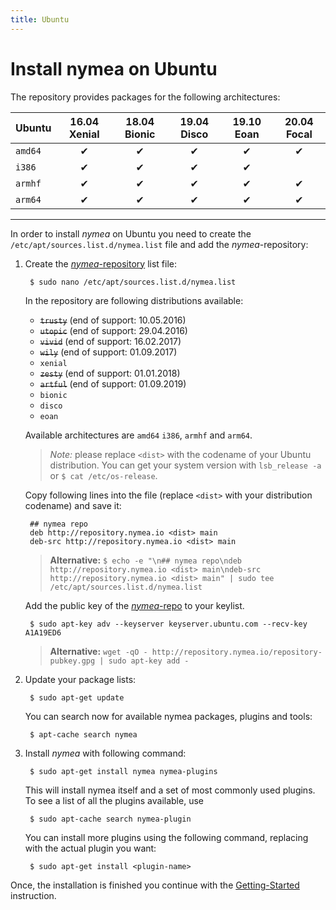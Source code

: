 ```yaml
---
title: Ubuntu
---
```


# Install nymea on Ubuntu

The repository provides packages for the following architectures:

| Ubuntu     | 16.04 Xenial | 18.04 Bionic | 19.04 Disco | 19.10 Eoan | 20.04 Focal |
|:-----------|:------------:|:------------:|:-----------:|:----------:|:-----------:|
| `amd64`    |       ✔      |       ✔      |       ✔     |      ✔     |      ✔     |
| `i386`     |       ✔      |       ✔      |       ✔     |      ✔     |            |
| `armhf`    |       ✔      |       ✔      |       ✔     |      ✔     |      ✔     |
| `arm64`    |       ✔      |       ✔      |       ✔     |      ✔     |      ✔     |
-------------------------------------------------------------------------------------

In order to install *nymea* on Ubuntu you need to create the `/etc/apt/sources.list.d/nymea.list` file and add the *nymea*-repository:

1. Create the [*nymea*-repository](http://repository.nymea.io/) list file:
        
        $ sudo nano /etc/apt/sources.list.d/nymea.list
        
    In the repository are following distributions available:
    * ~~`trusty`~~ (end of support: 10.05.2016)
    * ~~`utopic`~~ (end of support: 29.04.2016)
    * ~~`vivid`~~ (end of support: 16.02.2017)
    * ~~`wily`~~ (end of support: 01.09.2017)
    * `xenial`
    * ~~`zesty`~~ (end of support: 01.01.2018)
    * ~~`artful`~~ (end of support: 01.09.2019)
    * `bionic`
    * `disco`
    * `eoan`

    Available architectures are `amd64` `i386`, `armhf` and `arm64`.
    
    > *Note:* please replace `<dist>` with the codename of your Ubuntu distribution. You can get your system version with `lsb_release -a` or `$ cat /etc/os-release`.

    Copy following lines into the file (replace `<dist>` with your distribution codename) and save it:

        ## nymea repo
        deb http://repository.nymea.io <dist> main
        deb-src http://repository.nymea.io <dist> main
        

    > **Alternative:** `$ echo -e "\n## nymea repo\ndeb http://repository.nymea.io <dist> main\ndeb-src http://repository.nymea.io <dist> main" | sudo tee /etc/apt/sources.list.d/nymea.list`
    
    Add the public key of the [*nymea*-repo](http://repository.nymea.io) to your keylist.
    
        $ sudo apt-key adv --keyserver keyserver.ubuntu.com --recv-key A1A19ED6
    
    > **Alternative:** `wget -qO - http://repository.nymea.io/repository-pubkey.gpg | sudo apt-key add -`
    

2. Update your package lists:
    
        $ sudo apt-get update

    You can search now for available nymea packages, plugins and tools:
    
        $ apt-cache search nymea
    

3. Install *nymea* with following command:
    
        $ sudo apt-get install nymea nymea-plugins
        
    This will install nymea itself and a set of most commonly used plugins. To see a list of all the plugins available, use
        
        $ sudo apt-cache search nymea-plugin
        
    You can install more plugins using the following command, replacing *<plugin-name>* with the actual plugin you want:

        $ sudo apt-get install <plugin-name>
        
Once, the installation is finished you continue with the [Getting-Started](/wiki/nymea/master/getting-started) instruction.


